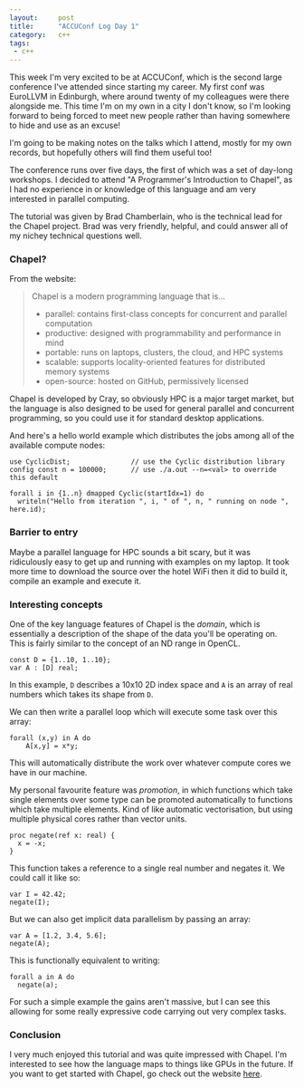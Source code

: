 ```yaml
---
layout:     post
title:      "ACCUConf Log Day 1"
category:   c++
tags:
 - c++
---
```


This week I'm very excited to be at ACCUConf, which is the second large conference I've attended since starting my career. My first conf was EuroLLVM in Edinburgh, where around twenty of my colleagues were there alongside me. This time I'm on my own in a city I don't know, so I'm looking forward to being forced to meet new people rather than having somewhere to hide and use as an excuse!

I'm going to be making notes on the talks which I attend, mostly for my own records, but hopefully others will find them useful too!

The conference runs over five days, the first of which was a set of day-long workshops. I decided to attend "A Programmer's Introduction to Chapel", as I had no experience in or knowledge of this language and am very interested in parallel computing.

The tutorial was given by Brad Chamberlain, who is the technical lead for the Chapel project. Brad was very friendly, helpful, and could answer all of my nichey technical questions well.

### Chapel?

From the website:

>Chapel is a modern programming language that is...
> - parallel: contains first-class concepts for concurrent and parallel computation
> - productive: designed with programmability and performance in mind
> - portable: runs on laptops, clusters, the cloud, and HPC systems
> - scalable: supports locality-oriented features for distributed memory systems
> - open-source: hosted on GitHub, permissively licensed

Chapel is developed by Cray, so obviously HPC is a major target market, but the language is also designed to be used for general parallel and concurrent programming, so you could use it for standard desktop applications.

And here's a hello world example which distributes the jobs among all of the available compute nodes:

```chapel
use CyclicDist;               // use the Cyclic distribution library
config const n = 100000;      // use ./a.out --n=<val> to override this default

forall i in {1..n} dmapped Cyclic(startIdx=1) do
  writeln("Hello from iteration ", i, " of ", n, " running on node ", here.id);
```

### Barrier to entry

Maybe a parallel language for HPC sounds a bit scary, but it was ridiculously easy to get up and running with examples on my laptop. It took more time to download the source over the hotel WiFi then it did to build it, compile an example and execute it.

### Interesting concepts

One of the key language features of Chapel is the *domain*, which is essentially a description of the shape of the data you'll be operating on. This is fairly similar to the concept of an ND range in OpenCL.

```chapel
const D = {1..10, 1..10};
var A : [D] real;
```

In this example, `D` describes a 10x10 2D index space and `A` is an array of real numbers which takes its shape from `D`.

We can then write a parallel loop which will execute some task over this array:

```chapel
forall (x,y) in A do
    A[x,y] = x*y;
```

This will automatically distribute the work over whatever compute cores we have in our machine.

My personal favourite feature was *promotion*, in which functions which take single elements over some type can be promoted automatically to functions which take multiple elements. Kind of like automatic vectorisation, but using multiple physical cores rather than vector units.

```chapel
proc negate(ref x: real) {
  x = -x;
}
```

This function takes a reference to a single real number and negates it. We could call it like so:

```chapel
var I = 42.42;
negate(I);
```

But we can also get implicit data parallelism by passing an array:

```chapel
var A = [1.2, 3.4, 5.6];
negate(A);
```

This is functionally equivalent to writing:

```chapel
forall a in A do
  negate(a);
```

For such a simple example the gains aren't massive, but I can see this allowing for some really expressive code carrying out very complex tasks.

### Conclusion

I very much enjoyed this tutorial and was quite impressed with Chapel. I'm interested to see how the language maps to things like GPUs in the future. If you want to get started with Chapel, go check out the website [here](http://chapel.cray.com/).
